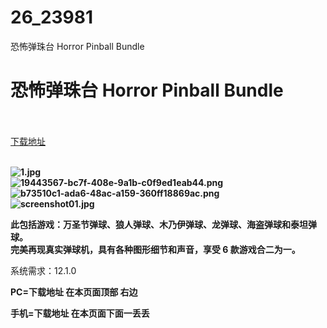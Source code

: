 # 26_23981
恐怖弹珠台 Horror Pinball Bundle
# 恐怖弹珠台 Horror Pinball Bundle
 <br/></br>
[下载地址](https://www.switch520.cc/article/23981 "下载地址")
<br/></br>

<p><strong><img title="1.jpg" src="https://www.switch520.cc/muke_img/2021_11_01_c282cbd7e73d3.jpg" alt="1.jpg"></strong><br>
<strong><img title="19443567-bc7f-408e-9a1b-c0f9ed1eab44.png" src="https://www.switch520.cc/muke_img/2021_11_01_f189a71ac1163.png" alt="19443567-bc7f-408e-9a1b-c0f9ed1eab44.png"></strong><br>
<strong><img title="b73510c1-ada6-48ac-a159-360ff18869ac.png" src="https://www.switch520.cc/muke_img/2021_11_01_34301eb9e3a9f.png" alt="b73510c1-ada6-48ac-a159-360ff18869ac.png"></strong><br>
<strong><img title="screenshot01.jpg" src="https://www.switch520.cc/muke_img/2021_11_01_8a7b4ece275d0.jpg" alt="screenshot01.jpg">&nbsp;</strong></p>
<p><strong>此包括游戏：万圣节弹球、狼人弹球、木乃伊弹球、龙弹球、海盗弹球和泰坦弹球。</strong><br>
<strong>完美再现真实弹球机，具有各种图形细节和声音，享受 6 款游戏合二为一。</strong></p>

<p>系统需求：12.1.0</p>
<p><strong>PC=下载地址 在本页面顶部 右边</strong></p>
<p><strong>手机=下载地址 在本页面下面一丢丢</strong></p>
